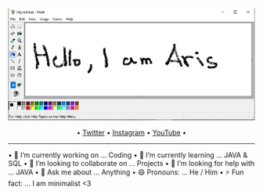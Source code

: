 <img src="https://github.com/AristotelisPallasidis/AristotelisPallasidis/blob/main/Screenshot_14.jpg?raw=true">

<p align="center"> •
  <a href="https://twitter.com/_pallasidis_">Twitter</a> •
  <a href="https://www.instagram.com/aristotelis.pallasidis/">Instagram</a> •
  <a href="https://www.youtube.com/channel/UCObyKI7IOrJE1Q697638m7g">YouTube</a> •
</p>

<hr>

• 🔭 I’m currently working on ... Coding
• 🌱 I’m currently learning ... JAVA & SQL
• 👯 I’m looking to collaborate on ... Projects
• 🤔 I’m looking for help with ... JAVA
• 💬 Ask me about ... Anything
• 😄 Pronouns: ... He / Him
• ⚡ Fun fact: ... I am minimalist <3
